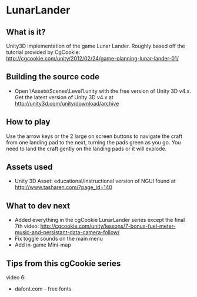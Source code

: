 LunarLander
===========

What is it?
-----------
Unity3D implementation of the game Lunar Lander. Roughly based off the tutorial provided by CgCookie: http://cgcookie.com/unity/2012/02/24/game-planning-lunar-lander-01/

Building the source code
------------
- Open \Assets\Scenes\Level1.unity with the free version of Unity 3D v4.x. Get the latest version of Unity 3D v4.x at http://unity3d.com/unity/download/archive

How to play
-----------
Use the arrow keys or the 2 large on screen buttons to navigate the craft from one landing pad to the next, turning the pads green as you go. You need to land the craft gently on the landing pads or it will explode.

Assets used
-----------
- Unity 3D Asset: educational/instructional version of NGUI found at http://www.tasharen.com/?page_id=140

What to dev next
----------------
- Added everything in the cgCookie LunarLander series except the final 7th video: http://cgcookie.com/unity/lessons/7-bonus-fuel-meter-music-and-persistant-data-camera-follow/
- Fix toggle sounds on the main menu
- Add in-game Mini-map


Tips from this cgCookie series
------------------------------
video 6:
- dafont.com - free fonts